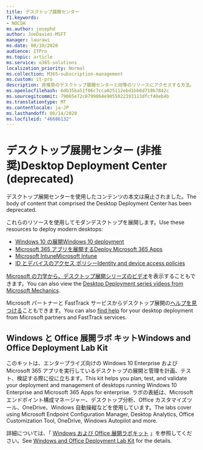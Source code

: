 ```yaml
---
title: デスクトップ展開センター
f1.keywords:
- NOCSH
ms.author: josephd
author: JoeDavies-MSFT
manager: laurawi
ms.date: 08/10/2020
audience: ITPro
ms.topic: article
ms.service: o365-solutions
localization_priority: Normal
ms.collection: M365-subscription-management
ms.custom: it-pro
description: 非推奨のデスクトップ展開センターと同等のリソースにアクセスする方法。
ms.openlocfilehash: 6db35ba51f06c7cca025112ebd1bb8d718b7842c
ms.sourcegitcommit: 79065e72c0799064e9055022393113dfcf40eb4b
ms.translationtype: MT
ms.contentlocale: ja-JP
ms.lasthandoff: 08/14/2020
ms.locfileid: "46686132"
---
```

# <a name="desktop-deployment-center-deprecated"></a><span data-ttu-id="cbdf7-103">デスクトップ展開センター (非推奨)</span><span class="sxs-lookup"><span data-stu-id="cbdf7-103">Desktop Deployment Center (deprecated)</span></span>

<span data-ttu-id="cbdf7-104">デスクトップ展開センターを使用したコンテンツの本文は廃止されました。</span><span class="sxs-lookup"><span data-stu-id="cbdf7-104">The body of content that comprised the Desktop Deployment Center has been deprecated.</span></span> 

<span data-ttu-id="cbdf7-105">これらのリソースを使用してモダンデスクトップを展開します。</span><span class="sxs-lookup"><span data-stu-id="cbdf7-105">Use these resources to deploy modern desktops:</span></span>

- [<span data-ttu-id="cbdf7-106">Windows 10 の展開</span><span class="sxs-lookup"><span data-stu-id="cbdf7-106">Windows 10 deployment</span></span>](https://docs.microsoft.com/windows/deployment/)
- [<span data-ttu-id="cbdf7-107">Microsoft 365 アプリを展開する</span><span class="sxs-lookup"><span data-stu-id="cbdf7-107">Deploy Microsoft 365 Apps</span></span>](https://docs.microsoft.com/deployoffice/deployment-guide-microsoft-365-apps)
- [<span data-ttu-id="cbdf7-108">Microsoft Intune</span><span class="sxs-lookup"><span data-stu-id="cbdf7-108">Microsoft Intune</span></span>](https://docs.microsoft.com/mem/intune/fundamentals/planning-guide)
- [<span data-ttu-id="cbdf7-109">ID とデバイスのアクセス ポリシー</span><span class="sxs-lookup"><span data-stu-id="cbdf7-109">Identity and device access policies</span></span>](microsoft-365-policies-configurations.md)

<span data-ttu-id="cbdf7-110">[Microsoft の力学から、デスクトップ展開シリーズのビデオ](https://www.aka.ms/watchhowtoshift)を表示することもできます。</span><span class="sxs-lookup"><span data-stu-id="cbdf7-110">You can also view the [Desktop Deployment series videos from Microsoft Mechanics](https://www.aka.ms/watchhowtoshift).</span></span>

<span data-ttu-id="cbdf7-111">Microsoft パートナーと FastTrack サービスからデスクトップ展開の[ヘルプを見つける](https://aka.ms/mddhelp)こともできます。</span><span class="sxs-lookup"><span data-stu-id="cbdf7-111">You can also [find help](https://aka.ms/mddhelp) for your desktop deployment from Microsoft partners and FastTrack services.</span></span>

## <a name="windows-and-office-deployment-lab-kit"></a><span data-ttu-id="cbdf7-112">Windows と Office 展開ラボ キット</span><span class="sxs-lookup"><span data-stu-id="cbdf7-112">Windows and Office Deployment Lab Kit</span></span>

<span data-ttu-id="cbdf7-113">このキットは、エンタープライズ向けの Windows 10 Enterprise および Microsoft 365 アプリを実行しているデスクトップの展開と管理を計画、テスト、検証する際に役に立ちます。</span><span class="sxs-lookup"><span data-stu-id="cbdf7-113">This kit helps you plan, test, and validate your deployment and management of desktops running Windows 10 Enterprise and Microsoft 365 Apps for enterprise.</span></span> <span data-ttu-id="cbdf7-114">ラボの表紙は、Microsoft エンドポイント構成マネージャー、デスクトップ分析、Office カスタマイズツール、OneDrive、Windows 自動操縦などを使用しています。</span><span class="sxs-lookup"><span data-stu-id="cbdf7-114">The labs cover using Microsoft Endpoint Configuration Manager, Desktop Analytics, Office Customization Tool, OneDrive, Windows Autopilot and more.</span></span>

<span data-ttu-id="cbdf7-115">詳細については、「 [Windows および Office 展開ラボキット](modern-desktop-deployment-and-management-lab.md) 」を参照してください。</span><span class="sxs-lookup"><span data-stu-id="cbdf7-115">See [Windows and Office Deployment Lab Kit](modern-desktop-deployment-and-management-lab.md) for the details.</span></span>
